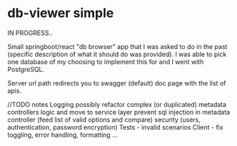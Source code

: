 # db-viewer simple

IN PROGRESS..

Small springboot/react "db browser" app that I was asked to do in the past (specific description of what it should do was provided). 
I was able to pick one database of my choosing to implement this for and I went with PostgreSQL.

Server url path redirects you to swagger (default) doc page with the list of apis.

//TODO notes
Logging
possibly refactor complex (or duplicated) metadata controllers logic and move to service layer
prevent sql injection in metadata controller (feed list of valid options and compare)
security (users, authentication, password encryption)
Tests - invalid scenarios
Client - fix toggling, error handling, formatting
...
